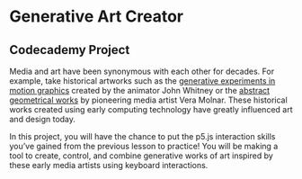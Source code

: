 # Generative Art Creator

## Codecademy Project 

Media and art have been synonymous with each other for decades. For example, take historical artworks such as the [generative experiments in motion graphics](https://www.youtube.com/watch?v=jIv-EcX9tUs) created by the animator John Whitney or the [abstract geometrical works](https://en.wikipedia.org/wiki/Vera_Moln%C3%A1r) by pioneering media artist Vera Molnar. These historical works created using early computing technology have greatly influenced art and design today.

In this project, you will have the chance to put the p5.js interaction skills you’ve gained from the previous lesson to practice! You will be making a tool to create, control, and combine generative works of art inspired by these early media artists using keyboard interactions.

